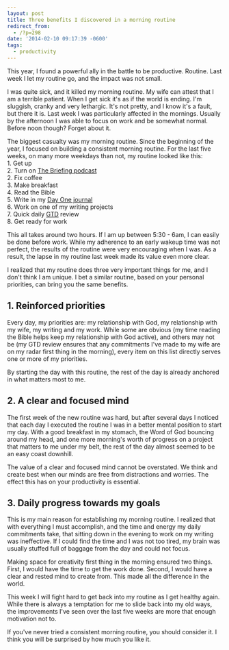 ```yaml
---
layout: post
title: Three benefits I discovered in a morning routine
redirect_from:
  - /?p=298
date: '2014-02-10 09:17:39 -0600'
tags:
  - productivity
---
```

<p>This year, I found a powerful ally in the battle to be productive. Routine. Last week I let my routine go, and the impact was not small.</p>
<p>I was quite sick, and it killed my morning routine. My wife can attest that I am a terrible patient. When I get sick it's as if the world is ending. I'm sluggish, cranky and very lethargic. It's not pretty, and I know it's a fault, but there it is. Last week I was particularly affected in the mornings. Usually by the afternoon I was able to focus on work and be somewhat normal. Before noon though? Forget about it.</p>
<p>The biggest casualty was my morning routine. Since the beginning of the year, I focused on building a consistent morning routine. For the last five weeks, on many more weekdays than not, my routine looked like this:<br />
1. Get up<br />
2. Turn on <a href="http://www.albertmohler.com/category/the-briefing/">The Briefing podcast</a><br />
2. Fix coffee<br />
3. Make breakfast<br />
4. Read the Bible<br />
5. Write in my <a href="http://dayoneapp.com">Day One journal</a><br />
6. Work on one of my writing projects<br />
7. Quick daily <a href="http://en.wikipedia.org/wiki/Getting_Things_Done">GTD</a> review<br />
8. Get ready for work</p>
<p>This all takes around two hours. If I am up between 5:30 - 6am, I can easily be done before work. While my adherence to an early wakeup time was not perfect, the results of the routine were very encouraging when I was. As a result, the lapse in my routine last week made its value even more clear.</p>
<p>I realized that my routine does three very important things for me, and I don't think I am unique. I bet a similar routine, based on your personal priorities, can bring you the same benefits.</p>
<h2>1. Reinforced priorities</h2>
<p>Every day, my priorities are: my relationship with God, my relationship with my wife, my writing and my work. While some are obvious (my time reading the Bible helps keep my relationship with God active), and others may not be (my GTD review ensures that any commitments I've made to my wife are on my radar first thing in the morning), every item on this list directly serves one or more of my priorities.</p>
<p>By starting the day with this routine, the rest of the day is already anchored in what matters most to me.</p>
<h2>2. A clear and focused mind</h2>
<p>The first week of the new routine was hard, but after several days I noticed that each day I executed the routine I was in a better mental position to start my day. With a good breakfast in my stomach, the Word of God bouncing around my head, and one more morning's worth of progress on a project that matters to me under my belt, the rest of the day almost seemed to be an easy coast downhill.</p>
<p>The value of a clear and focused mind cannot be overstated. We think and create best when our minds are free from distractions and worries. The effect this has on your productivity is essential.</p>
<h2>3. Daily progress towards my goals</h2>
<p>This is my main reason for establishing my morning routine. I realized that with everything I must accomplish, and the time and energy my daily commitments take, that sitting down in the evening to work on my writing was ineffective. If I could find the time and I was not too tired, my brain was usually stuffed full of baggage from the day and could not focus.</p>
<p>Making space for creativity first thing in the morning ensured two things. First, I would have the time to get the work done. Second, I would have a clear and rested mind to create from. This made all the difference in the world.</p>
<p>This week I will fight hard to get back into my routine as I get healthy again. While there is always a temptation for me to slide back into my old ways, the improvements I've seen over the last five weeks are more that enough motivation not to.</p>
<p>If you've never tried a consistent morning routine, you should consider it. I think you will be surprised by how much you like it.</p>
